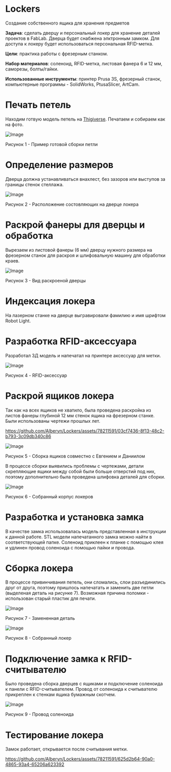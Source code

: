 # Lockers
Создание  собственного ящика для хранения предметов

**Задача**: сделать дверцу и персональный локер для хранение деталей проектов в
FabLab. Дверца будет снабжена элктронным замком. Для доступа к локеру будет
использоваться персональная RFID-метка.

**Цели**: практика работы с фрезерным станком.

**Набор материалов**: соленоид, RFID-метка, листовая фанера 6 и 12 мм, саморезы,
болты/гайки.

**Использованные инструменты**: принтер Prusa 3S, фрезерный станок, компьютерные программы - SolidWorks, PtusaSlicer, ArtCam.

# Печать петель

Находим готвую модель петель на [Thigiverse](https://www.thingiverse.com/thing:2401035). Печатаем и собираем как на фото.

![Image](Image/примерпетли.JPG)

Рисунок 1 - Пример готовой сборки петли

# Определение размеров

Дверца должна устанавливаться внахлест, без зазоров или выступов за границы стенок стеллажа.

![Image](Image/дверца.png)

Рисунок 2 - Расположение состовляющих на дверце локера

# Раскрой фанеры для дверцы и обработка

Вырезаем из листовой фанеры (6 мм) дверцу нужного размера на фрезерном станок для раскроя и
шлифовальную машину для обработки краев.

![Image](Image/вырездверца.jpg)

Рисунок 3 - Вид раскроеной дверцы

# Индексация локера

На лазерном станке на дверце выгравировали фамилию и имя шрифтом Robot Light.

# Разработка RFID-аксессуара

Разработал 3Д модель и напечатал на принтере аксессуар для метки.

![Image](Image/метка.jpg)

Рисунок 4 - RFID-аксессуар

# Раскрой ящиков локера

Так как на всех ящиков не хватило, была проведена раскройка из листов фанеры глубиной 12 мм стенок ящика на фрезерном станке. Были использованы чертежи прошлых лет.


https://github.com/Alberyn/Lockers/assets/78211591/03cf7436-8f13-48c2-b793-3c09db340c86


![Image](Image/сборка.jpg)

Рисунок 5 - Сборка ящиков совместно с Евгением и Даниилом

В процессе сборки выявились проблемы с чертежами, детали скрепляющие ящики между собой были больше отверстий под них, поэтому дополнительно была проведена шлифовка деталей для сборки.

![Image](Image/видящиков.jpg)

Рисунок 6 - Собранный корпус локеров

# Разработка и установка замка

В качестве замка использовалась модель представленная в инструкции к данной работе. STL модели напечатанного замка можно найти в соответствующей папке. Соленоид приклеен к планке с помощью клея и удлинен провод соленоида с помощью пайки и провода.

# Сборка локера

В процессе привинчивания петель, они сломались, слои разъединились друг от друга, поэтому пришлось напечатать и заменить две петли (выделеная деталь на рисунке 7). Возможная причина поломки - использован старый пластик для печати.

![Image](Image/сломаннаячасть.jpg)

Рисунок 7 - Замененная деталь

![Image](Image/вид1.jpg)

Рисунок 8 - Собранный локер

# Подключение замка к RFID-считывателю

Было проведена сборка дверцев с ящиками и подключение соленоида к панели с RFID-считывателем. Провод от соленоида к считывателю прикреплен к стенкам ящика бумажным скотчем.

![Image](Image/вид2.jpg)

Рисунок 9 - Провод соленоида

# Тестирование локера

Замок работает, открывается после считывания метки.


https://github.com/Alberyn/Lockers/assets/78211591/625d2b64-90a0-4865-93a4-65206a623392


